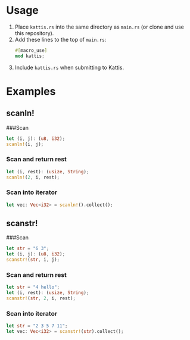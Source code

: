 # Usage
1. Place `kattis.rs` into the same directory as `main.rs` (or clone and use this repository).
2. Add these lines to the top of `main.rs`:
    ```rust
    #[macro_use]
    mod kattis;
    ```
3. Include `kattis.rs` when submitting to Kattis.
# Examples
## scanln!
###Scan
```rust
let (i, j): (u8, i32);
scanln!(i, j);
```
### Scan and return rest
```rust
let (i, rest): (usize, String);
scanln!(2, i, rest);
```
### Scan into iterator
```rust
let vec: Vec<i32> = scanln!().collect();
```
## scanstr!
###Scan
```rust
let str = "6 3";
let (i, j): (u8, i32);
scanstr!(str, i, j);
```
### Scan and return rest
```rust
let str = "4 hello";
let (i, rest): (usize, String);
scanstr!(str, 2, i, rest);
```
### Scan into iterator
```rust
let str = "2 3 5 7 11";
let vec: Vec<i32> = scanstr!(str).collect();
```
